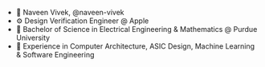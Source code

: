 - 👋 Naveen Vivek, @naveen-vivek
- ⚙️ Design Verification Engineer @ Apple
- 🚂 Bachelor of Science in Electrical Engineering & Mathematics @ Purdue University
- 🌱 Experience in Computer Architecture, ASIC Design, Machine Learning & Software Engineering
